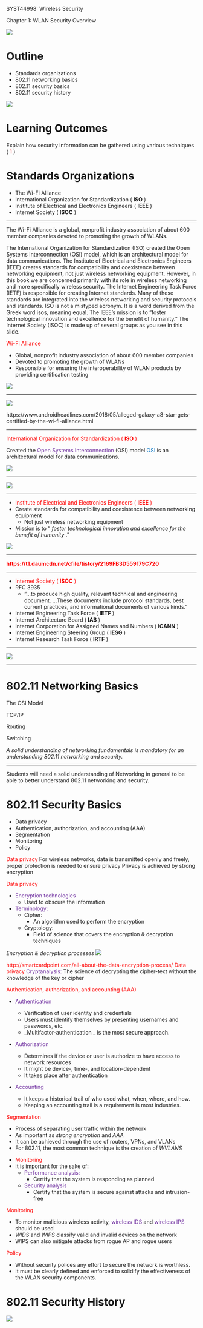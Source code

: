 SYST44998: Wireless Security

Chapter 1: WLAN Security Overview

![](Chapter01_0.png)

# Outline

- Standards organizations
- 802\.11 networking basics
- 802\.11 security basics
- 802\.11 security history

![](Chapter01_1.png)

# Learning Outcomes

Explain how security information can be gathered using various techniques \( <span style="color:#ff0000">1</span> \)

# Standards Organizations

- The Wi\-Fi Alliance
- International Organization for Standardization \( __ISO__ \)
- Institute of Electrical and Electronics Engineers \( __IEEE__ \)
- Internet Society \( __ISOC__ \)

---

The Wi-Fi Alliance is a global, nonprofit industry association of about 600 member companies devoted to promoting the growth of WLANs.

The International Organization for Standardization (ISO) created the Open Systems Interconnection (OSI) model, which is an architectural model for data communications. The Institute of Electrical and Electronics Engineers (IEEE) creates standards for compatibility and coexistence between networking equipment, not just wireless networking equipment. However, in this book we are concerned primarily with its role in wireless networking and more specifically wireless security. The Internet Engineering Task Force (IETF) is responsible for creating Internet standards. Many of these standards are integrated into the wireless networking and security protocols and standards. ISO is not a mistyped acronym. It is a word derived from the Greek word isos, meaning equal. The IEEE’s mission is to “foster technological innovation and excellence for the benefit of humanity.” The Internet Society (ISOC) is made up of several groups as you see in this slide.

<span style="color:#ff0000">Wi-Fi Alliance</span>
- Global\, nonprofit industry association of about 600 member companies
- Devoted to promoting the growth of WLANs
- Responsible for ensuring the interoperability of WLAN products by providing certification testing

![](Chapter01_2.png)

---

![](Chapter01_3.jpg)

https://www\.androidheadlines\.com/2018/05/alleged\-galaxy\-a8\-star\-gets\-certified\-by\-the\-wi\-fi\-alliance\.html

---
<span style="color:#ff0000">International Organization for Standardization \(</span>  <span style="color:#ff0000"> __ISO__ </span>  <span style="color:#ff0000">\)</span>

Created the  <span style="color:#7030a0">Open Systems Interconnection</span>  \(OSI\) model
<span style="color:#0070c0">OSI</span>  is an architectural model for data communications\.

![](Chapter01_4.png)

---

![](Chapter01_5.png)

---

* <span style="color:#ff0000">Institute of Electrical and Electronics Engineers \(</span>  <span style="color:#ff0000"> __IEEE__ </span>  <span style="color:#ff0000">\) </span>
* Create standards for compatibility and coexistence between networking equipment
  * Not just wireless networking equipment
* Mission is to “ _foster technological innovation and excellence for the benefit of humanity_ \.”

![](Chapter01_6.jpg)

---

<span style="color:#ff0000"> __https://t1\.daumcdn\.net/cfile/tistory/2169FB3D559179C720__ </span>

---
* <span style="color:#ff0000">Internet Society \(</span>  <span style="color:#ff0000"> __ISOC__ </span>  <span style="color:#ff0000">\)</span>
* RFC 3935
  * “…to produce high quality\, relevant technical and engineering document\. …These documents include protocol standards\, best current practices\, and informational documents of various kinds\.”
* Internet Engineering Task Force \( __IETF__ \)
* Internet Architecture Board \( __IAB__ \)
* Internet Corporation for Assigned Names and Numbers \( __ICANN__ \)
* Internet Engineering Steering Group \( __IESG__ \)
* Internet Research Task Force \( __IRTF__ \)
---

![](Chapter01_8.png)

---

# 802.11 Networking Basics

The OSI Model

TCP/IP

Routing

Switching

_A solid understanding of networking fundamentals is mandatory for an understanding 802\.11 networking and security\._

---

Students will need a solid understanding of Networking in general to be able to better understand 802.11 networking and security.

# 802.11 Security Basics

- Data privacy
- Authentication\, authorization\, and accounting \(AAA\)
- Segmentation
- Monitoring
- Policy

<span style="color:#ff0000">Data privacy</span>
For wireless networks\, data is transmitted openly and freely\, proper protection is needed to ensure privacy
Privacy is achieved by strong encryption

<span style="color:#ff0000">Data privacy</span>
* <span style="color:#7030a0">Encryption technologies</span>
  * Used to obscure the information
* <span style="color:#7030a0">Terminology:</span>
  * Cipher:
    * An algorithm used to perform the encryption
  * Cryptology:
    * Field of science that covers the encryption & decryption techniques

_Encryption & decryption processes_
![](Chapter01_9.jpg)

<span style="color:#ff0000">http://smartcardpoint\.com/all\-about\-the\-data\-encryption\-process/</span>
<span style="color:#ff0000">Data privacy</span>
<span style="color:#7030a0">Cryptanalysis: </span> The science of decrypting the cipher\-text without the knowledge of the key or cipher

<span style="color:#ff0000">Authentication\, authorization\, and accounting \(AAA\)</span>
  
* <span style="color:#7030a0">Authentication</span>
  * Verification of user identity and credentials
  * Users must identify themselves by presenting usernames and passwords\, etc\.
  * _Multifactor\-authentication _ is the most secure approach\.

* <span style="color:#7030a0">Authorization </span>
  * Determines if the device or user is authorize to have access to network resources
  * It might be device\-\, time\-\, and location\-dependent
  * It takes place after authentication

* <span style="color:#7030a0">Accounting  </span>
  * It keeps a historical trail of who used what\, when\, where\, and how\.
  * Keeping an accounting trail is a requirement is most industries\.

<span style="color:#ff0000">Segmentation</span>
- Process of separating user traffic within the network
- As important as  _strong encryption_  and  _AAA_
- It can be achieved through the use of routers\, VPNs\, and VLANs
- For 802\.11\, the most common technique is the creation of  _WVLANS_

* <span style="color:#ff0000">Monitoring</span>
* It is important for the sake of:
	* <span style="color:#7030a0">Performance analysis:</span>
	    * Certify that the system is responding as planned
	- <span style="color:#7030a0">Security analysis</span>
		- Certify that the system is secure against attacks and intrusion\- free

<span style="color:#ff0000">Monitoring</span>
- To monitor malicious wireless activity\,  <span style="color:#7030a0">wireless IDS </span> and  <span style="color:#7030a0">wireless IPS</span>  should be used
- _WIDS_  and  _WIPS_  classify valid and invalid devices on the network
- WIPS can also mitigate attacks from rogue AP and rogue users

<span style="color:#ff0000">Policy </span>
- Without security polices any effort to secure the network is worthless\.
- It must be clearly defined and enforced to solidify the effectiveness of the WLAN security components\.
# 802.11 Security History

![](Chapter01_10.png)

